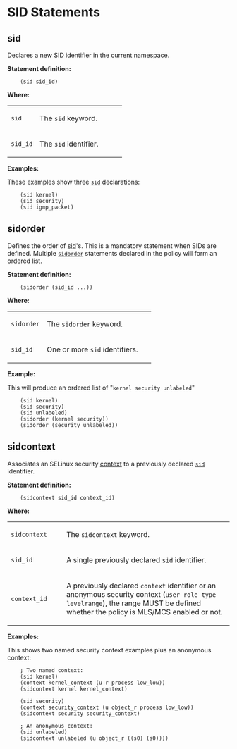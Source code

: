 SID Statements
==============

sid
---

Declares a new SID identifier in the current namespace.

**Statement definition:**

```secil
    (sid sid_id)
```

**Where:**

<table>
<colgroup>
<col width="25%" />
<col width="75%" />
</colgroup>
<tbody>
<tr class="odd">
<td align="left"><p><code>sid</code></p></td>
<td align="left"><p>The <code>sid</code> keyword.</p></td>
</tr>
<tr class="even">
<td align="left"><p><code>sid_id</code></p></td>
<td align="left"><p>The <code>sid</code> identifier.</p></td>
</tr>
</tbody>
</table>

**Examples:**

These examples show three [`sid`](cil_sid_statements.md#sid) declarations:

```secil
    (sid kernel)
    (sid security)
    (sid igmp_packet)
```

sidorder
--------

Defines the order of [sid](#sid)'s. This is a mandatory statement when SIDs are defined. Multiple [`sidorder`](cil_sid_statements.md#sidorder) statements declared in the policy will form an ordered list.

**Statement definition:**

```secil
    (sidorder (sid_id ...))
```

**Where:**

<table>
<colgroup>
<col width="25%" />
<col width="75%" />
</colgroup>
<tbody>
<tr class="odd">
<td align="left"><p><code>sidorder</code></p></td>
<td align="left"><p>The <code>sidorder</code> keyword.</p></td>
</tr>
<tr class="even">
<td align="left"><p><code>sid_id</code></p></td>
<td align="left"><p>One or more <code>sid</code> identifiers.</p></td>
</tr>
</tbody>
</table>

**Example:**

This will produce an ordered list of "`kernel security unlabeled`"

```secil
    (sid kernel)
    (sid security)
    (sid unlabeled)
    (sidorder (kernel security))
    (sidorder (security unlabeled))
```

sidcontext
----------

Associates an SELinux security [context](#context) to a previously declared [`sid`](cil_sid_statements.md#sid) identifier.

**Statement definition:**

```secil
    (sidcontext sid_id context_id)
```

**Where:**

<table>
<colgroup>
<col width="25%" />
<col width="75%" />
</colgroup>
<tbody>
<tr class="odd">
<td align="left"><p><code>sidcontext</code></p></td>
<td align="left"><p>The <code>sidcontext</code> keyword.</p></td>
</tr>
<tr class="even">
<td align="left"><p><code>sid_id</code></p></td>
<td align="left"><p>A single previously declared <code>sid</code> identifier.</p></td>
</tr>
<tr class="odd">
<td align="left"><p><code>context_id</code></p></td>
<td align="left"><p>A previously declared <code>context</code> identifier or an anonymous security context (<code>user role type levelrange</code>), the range MUST be defined whether the policy is MLS/MCS enabled or not.</p></td>
</tr>
</tbody>
</table>

**Examples:**

This shows two named security context examples plus an anonymous context:

```secil
    ; Two named context:
    (sid kernel)
    (context kernel_context (u r process low_low))
    (sidcontext kernel kernel_context)

    (sid security)
    (context security_context (u object_r process low_low))
    (sidcontext security security_context)

    ; An anonymous context:
    (sid unlabeled)
    (sidcontext unlabeled (u object_r ((s0) (s0))))
```

